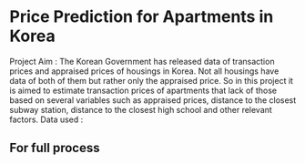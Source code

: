 # Price Prediction for Apartments in Korea
Project Aim : The Korean Government has released data of transaction prices and appraised prices of housings in Korea. Not all housings have data of both of them but rather only the appraised price. So in this project it is aimed to estimate transaction prices of apartments that lack of those based on several variables such as appraised prices, distance to the closest subway station, distance to the closest high school and other relevant factors.
Data used : 
## For full process 
